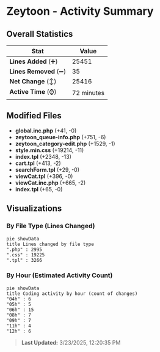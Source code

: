 # Zeytoon - Activity Summary 

## Overall Statistics

| Stat                   | Value                                                             |
| ---------------------- | ----------------------------------------------------------------- |
| **Lines Added** (➕)   | 25451                                          |
| **Lines Removed** (➖) | 35                                        |
| **Net Change** (↕)    | 25416                |
| **Active Time** (⌚)   | 72 minutes |


## Modified Files
- **global.inc.php** (+41, -0)
- **zeytoon_queue-info.php** (+751, -6)
- **zeytoon_category-edit.php** (+1529, -1)
- **style.min.css** (+19214, -11)
- **index.tpl** (+2348, -13)
- **cart.tpl** (+413, -2)
- **searchForm.tpl** (+29, -0)
- **viewCat.tpl** (+396, -0)
- **viewCat.inc.php** (+665, -2)
- **index.tpl** (+65, -0)

## Visualizations

### By File Type (Lines Changed)

```mermaid
pie showData
title Lines changed by file type
".php" : 2995
".css" : 19225
".tpl" : 3266
```

### By Hour (Estimated Activity Count)

```mermaid
pie showData
title Coding activity by hour (count of changes)
"04h" : 6
"05h" : 5
"06h" : 15
"08h" : 7
"09h" : 7
"11h" : 4
"12h" : 6
```


> **Last Updated:** 3/23/2025, 12:20:35 PM